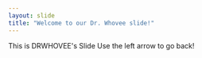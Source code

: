 ```yaml
---
layout: slide
title: "Welcome to our Dr. Whovee slide!"
---
```

This is DRWHOVEE's Slide
Use the left arrow to go back!
